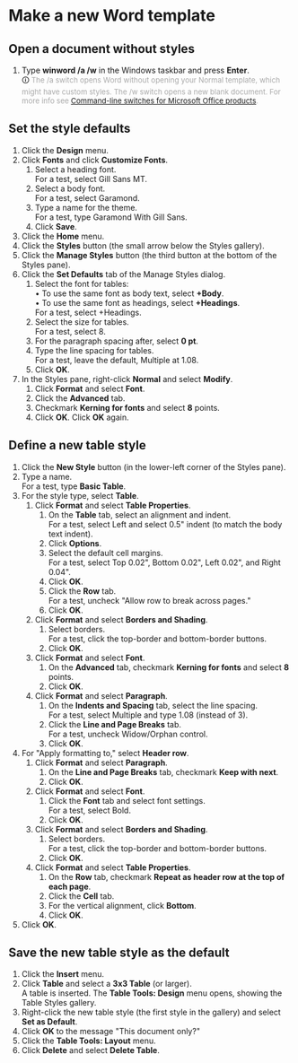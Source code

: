 # Make a new Word template

##  Open a document without styles

1. Type **winword /a /w** in the Windows taskbar and press **Enter**. \
<span style='font-size:small;'>&#128712; <span style='color:darkgray;'>The /a switch opens Word without opening your Normal template, which might have custom styles. The /w switch opens a new blank document. For more info see [Command-line switches for Microsoft Office products](https://support.microsoft.com/en-us/office/command-line-switches-for-microsoft-office-products-079164cd-4ef5-4178-b235-441737deb3a6).</span></span>

## Set the style defaults

1. Click the **Design** menu. 
1. Click **Fonts** and click **Customize Fonts**. 
    1. Select a heading font. \
For a test, select Gill Sans MT.
    1. Select a body font. \
For a test, select Garamond.
    1. Type a name for the theme. \
For a test, type Garamond With Gill Sans.
    1. Click **Save**.
1. Click the **Home** menu.
1. Click the **Styles** button (the small arrow below the Styles gallery). 
1. Click the **Manage Styles** button (the third button at the bottom of the Styles pane).
1. Click the **Set Defaults** tab of the Manage Styles dialog. 
    1. Select the font for tables: \
    &bull; To use the same font as body text, select **+Body**. \
    &bull; To use the same font as headings, select **+Headings**. \
For a test, select +Headings.
    1. Select the size for tables. \
For a test, select 8. 
    1. For the paragraph spacing after, select **0 pt**. 
    1. Type the line spacing for tables. \
For a test, leave the default, Multiple at 1.08.
    1. Click **OK**. 
1. In the Styles pane, right-click **Normal** and select **Modify**. 
    1. Click **Format** and select **Font**. 
    1. Click the **Advanced** tab.
    1. Checkmark **Kerning for fonts** and select **8** points. 
    1. Click **OK**. Click **OK** again.

## Define a new table style

1. Click the **New Style** button (in the lower-left corner of the Styles pane).
1. Type a name. \
For a test, type **Basic Table**. 
1. For the style type, select **Table**. 
    1. Click **Format** and select **Table Properties**.
        1. On the **Table** tab, select an alignment and indent. \
            For a test, select Left and select 0.5" indent (to match the body text indent).
        1. Click **Options**.
        1. Select the default cell margins. \
            For a test, select Top 0.02", Bottom 0.02", Left 0.02", and Right 0.04".
        1. Click **OK**.
        1. Click the **Row** tab. \
            For a test, uncheck "Allow row to break across pages."
        1. Click **OK**.
    1. Click **Format** and select **Borders and Shading**. 
        1. Select borders. \
            For a test, click the top-border and bottom-border buttons.
        1. Click **OK**.
    1. Click **Format** and select **Font**. 
        1. On the **Advanced** tab, checkmark **Kerning for fonts** and select **8** points. 
        1. Click **OK**.
    1. Click **Format** and select **Paragraph**.
        1. On the **Indents and Spacing** tab, select the line spacing. \
            For a test, select Multiple and type 1.08 (instead of 3). 
        1. Click the **Line and Page Breaks** tab. \
            For a test, uncheck Widow/Orphan control.
        1. Click **OK**.
1. For "Apply formatting to," select **Header row**.
    1. Click **Format** and select **Paragraph**.
        1. On the **Line and Page Breaks** tab, checkmark **Keep with next**.
        1. Click **OK**.
    1. Click **Format** and select **Font**.
        1. Click the **Font** tab and select font settings. \
For a test, select Bold.
        1. Click **OK**.
    1. Click **Format** and select **Borders and Shading**. 
        1. Select borders. \
For a test, click the top-border and bottom-border buttons. 
        1. Click **OK**.
    1. Click **Format** and select **Table Properties**.
        1. On the **Row** tab, checkmark **Repeat as header row at the top of each page**.
        1. Click the **Cell** tab.
        1. For the vertical alignment, click **Bottom**.
        1. Click **OK**.
1. Click **OK**.

##  Save the new table style as the default

1. Click the **Insert** menu.
1. Click **Table** and select a **3x3 Table** (or larger). \
A table is inserted. The **Table Tools: Design** menu opens, showing the Table Styles gallery.
1. Right-click the new table style (the first style in the gallery) and select **Set as Default**.
1. Click **OK** to the message "This document only?"
1. Click the **Table Tools: Layout** menu.
1. Click **Delete** and select **Delete Table**.
